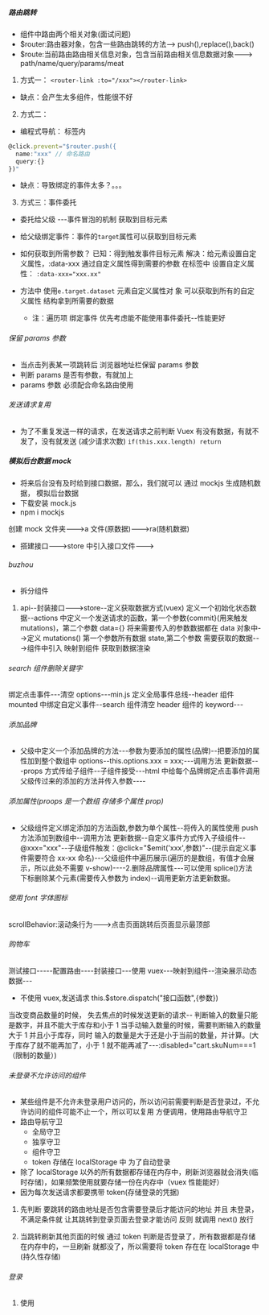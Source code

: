 ##### 路由跳转

- 组件中路由两个相关对象(面试问题)
- \$router:路由器对象，包含一些路由跳转的方法--> push(),replace(),back()
- \$route:当前路由路由相关信息对象，包含当前路由相关信息数据对象---> path/name/query/params/meat

1. 方式一：
   `<router-link :to="/xxx"></router-link>`

- 缺点：会产生太多组件，性能很不好

2. 方式二：

- 编程式导航：
  标签内

```js
@click.prevent="$router.push({
  name:"xxx" // 命名路由
  query:{}
})"
```

- 缺点：导致绑定的事件太多？。。。

3. 方式三：事件委托

- 委托给父级 ---事件冒泡的机制 获取到目标元素
- 给父级绑定事件：事件的`target`属性可以获取到目标元素
- 如何获取到所需参数？
  已知：得到触发事件目标元素
  解决：给元素设置自定义属性，:data-xxx 通过自定义属性得到需要的参数
  在标签中 设置自定义属性：
  `:data-xxx="xxx.xx"`
- 方法中 使用`e.target.dataset` 元素自定义属性对 象 可以获取到所有的自定义属性 结构拿到所需要的数据

  - 注：遍历项 绑定事件 优先考虑能不能使用事件委托--性能更好

###### 保留 params 参数

- 当点击列表某一项跳转后 浏览器地址栏保留 params 参数
- 判断 params 是否有参数，有就加上
- params 参数 必须配合命名路由使用

###### 发送请求复用

- 为了不重复发送一样的请求，在发送请求之前判断 Vuex 有没有数据，有就不发了，没有就发送 (减少请求次数)
  `if(this.xxx.length) return`

##### 模拟后台数据 mock

- 将来后台没有及时给到接口数据，那么，我们就可以 通过 mockjs 生成随机数据， 模拟后台数据
- 下载安装 mock.js
- npm i mockjs

创建 mock 文件夹--->a 文件(原数据)--->ra(随机数据)

- 搭建接口--->store 中引入接口文件--->

###### buzhou

- 拆分组件

1. api--封装接口--->store--定义获取数据方式(vuex) 定义一个初始化状态数据--actions 中定义一个发送请求的函数，第一个参数{commit}(用来触发 mutations)，第二个参数 data={} 将来需要传入的参数数据都在 data 对象中-->定义 mutations() 第一个参数所有数据 state,第二个参数 需要获取的数据--->组件中引入 映射到组件 获取到数据渲染

###### search 组件删除关键字

绑定点击事件---清空 options---min.js 定义全局事件总线--header 组件 mounted 中绑定自定义事件--search 组件清空 header 组件的 keyword---

###### 添加品牌

- 父级中定义一个添加品牌的方法---参数为要添加的属性(品牌)--把要添加的属性加到整个数组中 options--this.options.xxx = xxx;---调用方法 更新数据---props 方式传给子组件--子组件接受---html 中给每个品牌绑定点击事件调用父级传过来的添加的方法并传入参数----

###### 添加属性(proops 是一个数组 存储多个属性 prop)

- 父级组件定义绑定添加的方法函数,参数为单个属性--将传入的属性使用 push 方法添加到数组中--调用方法 更新数据--自定义事件方式传入子级组件--@xxx="xxx"--子级组件触发：@click="\$emit('xxx',参数)"--(提示自定义事件需要符合 xx-xx 命名)---父级组件中遍历展示(遍历的是数组，有值才会展示，所以此处不需要 v-show)----2.删除品牌属性---可以使用 splice()方法 下标删除某个元素(需要传入参数为 index)--调用更新方法更新数据。

###### 使用 font 字体图标

scrollBehavior:滚动条行为--->点击页面跳转后页面显示最顶部

###### 购物车

测试接口-----配置路由----封装接口---使用 vuex---映射到组件--渲染展示动态数据---

- 不使用 vuex,发送请求 this.\$store.dispatch("接口函数",{参数})

当改变商品数量的时候，
失去焦点的时候发送更新的请求--
判断输入的数量只能是数字，并且不能大于库存和小于 1
当手动输入数量的时候，需要判断输入的数量大于 1 并且小于库存，同时 输入的数量是大于还是小于当前的数量，并计算。(大于库存了就不能再加了，小于 1 就不能再减了---:disabled="cart.skuNum===1（限制的数量）)

###### 未登录不允许访问的组件

- 某些组件是不允许未登录用户访问的，所以访问前需要判断是否登录过，不允许访问的组件可能不止一个，所以可以复用 方便调用，使用路由导航守卫
- 路由导航守卫
  - 全局守卫
  - 独享守卫
  - 组件守卫
  - token 存储在 localStorage 中 为了自动登录
- 除了 localStorage 以外的所有数据都存储在内存中，刷新浏览器就会消失(临时存储)，如果频繁使用就要存储一份在内存中（vuex 性能能好）
- 因为每次发送请求都要携带 token(存储登录的凭据)

1. 先判断 要跳转的路由地址是否包含需要登录后才能访问的地址 并且 未登录，不满足条件就 让其跳转到登录页面去登录才能访问 反则 就调用 next() 放行

2) 当跳转刷新其他页面的时候 通过 token 判断是否登录了，所有数据都是存储在内存中的，一旦刷新 就都没了，所以需要将 token 存在在 localStorage 中(持久性存储)

###### 登录

1. 使用
